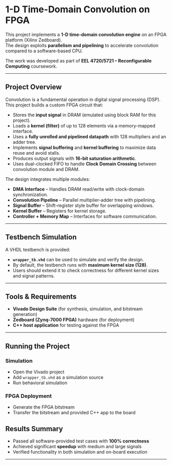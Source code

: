 # 1-D Time-Domain Convolution on FPGA

This project implements a **1-D time-domain convolution engine** on an FPGA platform (Xilinx Zedboard).  
The design exploits **parallelism and pipelining** to accelerate convolution compared to a software-based CPU.  

The work was developed as part of **EEL 4720/5721 – Reconfigurable Computing** coursework.

---

## Project Overview

Convolution is a fundamental operation in digital signal processing (DSP).  
This project builds a custom FPGA circuit that:

- Stores the **input signal** in DRAM (emulated using block RAM for this project).  
- Loads a **kernel (filter)** of up to 128 elements via a memory-mapped interface.  
- Uses a **fully unrolled and pipelined datapath** with 128 multipliers and an adder tree.  
- Implements **signal buffering** and **kernel buffering** to maximize data reuse and avoid stalls.  
- Produces output signals with **16-bit saturation arithmetic**.
- Uses dual-clocked FIFO to handle **Clock Domain Crossing** between convolution module and DRAM.

The design integrates multiple modules:

- **DMA Interface** – Handles DRAM read/write with clock-domain synchronization.  
- **Convolution Pipeline** – Parallel multiplier-adder tree with pipelining.  
- **Signal Buffer** – Shift-register style buffer for overlapping windows.  
- **Kernel Buffer** – Registers for kernel storage.  
- **Controller + Memory Map** – Interfaces for software communication.  

---

## Testbench Simulation

A VHDL testbench is provided:

- **`wrapper_tb.vhd`** can be used to simulate and verify the design.  
- By default, the testbench runs with **maximum kernel size (128)**.  
- Users should extend it to check correctness for different kernel sizes and signal patterns.  
 

---

## Tools & Requirements

- **Vivado Design Suite** (for synthesis, simulation, and bitstream generation)  
- **Zedboard (Zynq-7000 FPGA)** hardware (for deployment)  
- **C++ host application** for testing against the FPGA  

---

## Running the Project

### Simulation

- Open the Vivado project  
- Add `wrapper_tb.vhd` as a simulation source  
- Run behavioral simulation  

### FPGA Deployment

- Generate the FPGA bitstream  
- Transfer the bitstream and provided C++ app to the board  


## Results Summary

- Passed all software-provided test cases with **100% correctness**  
- Achieved significant **speedup** with medium and large signals  
- Verified functionality in both simulation and on-board execution  

---

